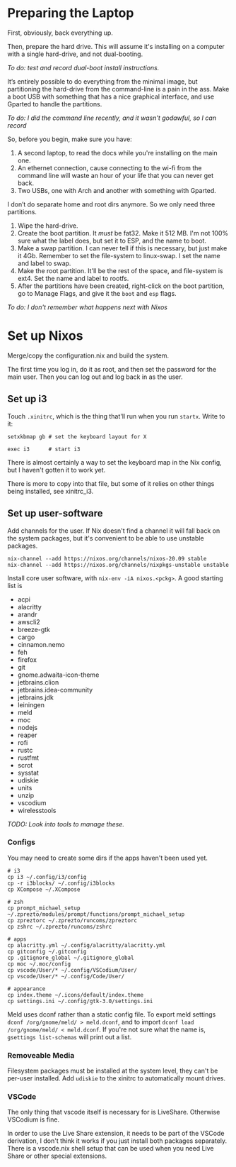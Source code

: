 # Preparing the Laptop
First, obviously, back everything up.

Then, prepare the hard drive. This will assume it's installing on a computer with a single hard-drive, and not dual-booting.

_To do: test and record dual-boot install instructions._

It’s entirely possible to do everything from the minimal image, but partitioning the hard-drive from the command-line is a pain in the ass. Make a boot USB with something that has a nice graphical interface, and use Gparted to handle the partitions.

_To do: I did the command line recently, and it wasn't godawful, so I can record_

So, before you begin, make sure you have:
1. A second laptop, to read the docs while you're installing on the main one.
2. An ethernet connection, cause connecting to the wi-fi from the command line will waste an hour of your life that you can never get back.
3. Two USBs, one with Arch and another with something with Gparted.

I don’t do separate home and root dirs anymore. So we only need three partitions.

1. Wipe the hard-drive.
2. Create the boot partition. It _must_ be fat32. Make it 512 MB. I'm not 100% sure what the label does, but set it to ESP, and the name to boot.
3. Make a swap partition. I can never tell if this is necessary, but just make it 4Gb. Remember to set the file-system to linux-swap. I set the name and label to swap.
4. Make the root partition. It'll be the rest of the space, and file-system is ext4. Set the name and label to rootfs.
5. After the partitions have been created, right-click on the boot partition, go to Manage Flags, and give it the `boot` and `esp` flags.

_To do: I don't remember what happens next with Nixos_

# Set up Nixos
Merge/copy the configuration.nix and build the system.

The first time you log in, do it as root, and then set the password for the main user. Then you can log out and log back in as the user.

## Set up i3
Touch `.xinitrc`, which is the thing that'll run when you run `startx`. Write to it:
```
setxkbmap gb # set the keyboard layout for X

exec i3      # start i3
```
There is almost certainly a way to set the keyboard map in the Nix config, but I haven't gotten it to work yet.

There is more to copy into that file, but some of it relies on other things being installed, see xinitrc_i3.

## Set up user-software
Add channels for the user. If Nix doesn't find a channel it will fall back on the system packages, but it's convenient to be able to use unstable packages.
```
nix-channel --add https://nixos.org/channels/nixos-20.09 stable
nix-channel --add https://nixos.org/channels/nixpkgs-unstable unstable
```

Install core user software, with `nix-env -iA nixos.<pckg>`. A good starting list is 
- acpi
- alacritty
- arandr
- awscli2
- breeze-gtk
- cargo
- cinnamon.nemo
- feh
- firefox
- git
- gnome.adwaita-icon-theme
- jetbrains.clion
- jetbrains.idea-community
- jetbrains.jdk
- leiningen
- meld
- moc
- nodejs
- reaper
- rofi
- rustc
- rustfmt
- scrot
- sysstat
- udiskie
- units
- unzip
- vscodium
- wirelesstools

_TODO: Look into tools to manage these._

### Configs
You may need to create some dirs if the apps haven't been used yet.
```
# i3
cp i3 ~/.config/i3/config
cp -r i3blocks/ ~/.config/i3blocks
cp XCompose ~/.XCompose

# zsh
cp prompt_michael_setup ~/.zprezto/modules/prompt/functions/prompt_michael_setup
cp zpreztorc ~/.zprezto/runcoms/zpreztorc
cp zshrc ~/.zprezto/runcoms/zshrc

# apps
cp alacritty.yml ~/.config/alacritty/alacritty.yml
cp gitconfig ~/.gitconfig
cp .gitignore_global ~/.gitignore_global
cp moc ~/.moc/config
cp vscode/User/* ~/.config/VSCodium/User/
cp vscode/User/* ~/.config/Code/User/

# appearance
cp index.theme ~/.icons/default/index.theme
cp settings.ini ~/.config/gtk-3.0/settings.ini
```

Meld uses dconf rather than a static config file. To export meld settings `dconf /org/gnome/meld/ > meld.dconf`, and to import `dconf load /org/gnome/meld/ < meld.dconf`. If you're not sure what the name is, `gsettings list-schemas` will print out a list.

### Removeable Media
Filesystem packages must be installed at the system level, they can't be per-user installed. Add `udiskie` to the xinitrc to automatically mount drives. 

### VSCode
The only thing that vscode itself is necessary for is LiveShare. Otherwise VSCodium is fine.

In order to use the Live Share extension, it needs to be part of the VSCode derivation, I don't think it works if you just install both packages separately. There is a vscode.nix shell setup that can be used when you need Live Share or other special extensions.
